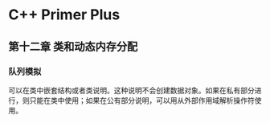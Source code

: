 # C++ Primer Plus

## 第十二章 类和动态内存分配

### 队列模拟

可以在类中嵌套结构或者类说明。这种说明不会创建数据对象。如果在私有部分进行，则只能在类中使用；如果在公有部分说明，可以用从外部作用域解析操作符使用。
